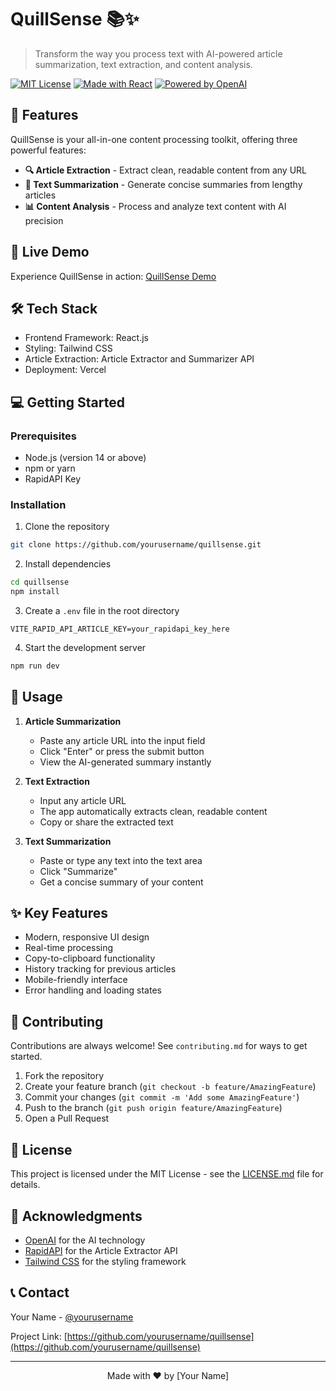 # QuillSense 📚✨

> Transform the way you process text with AI-powered article summarization, text extraction, and content analysis.

[![MIT License](https://img.shields.io/badge/License-MIT-green.svg)](https://choosealicense.com/licenses/mit/)
[![Made with React](https://img.shields.io/badge/React-18-blue?logo=react&logoColor=white)](https://reactjs.org)
[![Powered by OpenAI](https://img.shields.io/badge/Powered%20by-OpenAI-orange?logo=openai&logoColor=white)](https://openai.com)

## 🌟 Features

QuillSense is your all-in-one content processing toolkit, offering three powerful features:

- **🔍 Article Extraction** - Extract clean, readable content from any URL
- **📝 Text Summarization** - Generate concise summaries from lengthy articles
- **📊 Content Analysis** - Process and analyze text content with AI precision

## 🚀 Live Demo

Experience QuillSense in action: [QuillSense Demo](https://quillsense.vercel.app)

## 🛠️ Tech Stack

- Frontend Framework: React.js
- Styling: Tailwind CSS
- Article Extraction: Article Extractor and Summarizer API
- Deployment: Vercel

## 💻 Getting Started

### Prerequisites

- Node.js (version 14 or above)
- npm or yarn
- RapidAPI Key

### Installation

1. Clone the repository
```bash
git clone https://github.com/yourusername/quillsense.git
```

2. Install dependencies
```bash
cd quillsense
npm install
```

3. Create a `.env` file in the root directory
```env
VITE_RAPID_API_ARTICLE_KEY=your_rapidapi_key_here
```

4. Start the development server
```bash
npm run dev
```

## 📱 Usage

1. **Article Summarization**
   - Paste any article URL into the input field
   - Click "Enter" or press the submit button
   - View the AI-generated summary instantly

2. **Text Extraction**
   - Input any article URL
   - The app automatically extracts clean, readable content
   - Copy or share the extracted text

3. **Text Summarization**
   - Paste or type any text into the text area
   - Click "Summarize"
   - Get a concise summary of your content

## ✨ Key Features

- Modern, responsive UI design
- Real-time processing
- Copy-to-clipboard functionality
- History tracking for previous articles
- Mobile-friendly interface
- Error handling and loading states

## 🤝 Contributing

Contributions are always welcome! See `contributing.md` for ways to get started.

1. Fork the repository
2. Create your feature branch (`git checkout -b feature/AmazingFeature`)
3. Commit your changes (`git commit -m 'Add some AmazingFeature'`)
4. Push to the branch (`git push origin feature/AmazingFeature`)
5. Open a Pull Request

## 📄 License

This project is licensed under the MIT License - see the [LICENSE.md](LICENSE.md) file for details.

## 🙏 Acknowledgments

- [OpenAI](https://openai.com) for the AI technology
- [RapidAPI](https://rapidapi.com) for the Article Extractor API
- [Tailwind CSS](https://tailwindcss.com) for the styling framework

## 📞 Contact

Your Name - [@yourusername](https://twitter.com/yourusername)

Project Link: [https://github.com/yourusername/quillsense](https://github.com/yourusername/quillsense)

---

<div align="center">
Made with ❤️ by [Your Name]
</div>
